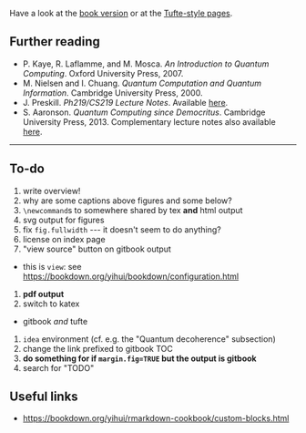 Have a look at the [book version](book/) or at the [Tufte-style pages](tufte/).

## Further reading

- P. Kaye, R. Laflamme, and M. Mosca. _An Introduction to Quantum Computing_. Oxford University Press, 2007.
- M. Nielsen and I. Chuang. _Quantum Computation and Quantum Information_. Cambridge University Press, 2000.
- J. Preskill. _Ph219/CS219 Lecture Notes_. Available [here](http://theory.caltech.edu/~preskill/ph219/index.html#lecture).
- S. Aaronson. _Quantum Computing since Democritus_. Cambridge University Press, 2013. Complementary lecture notes also available [here](https://www.scottaaronson.com/democritus/).

---

## To-do

1. write overview!
1. why are some captions above figures and some below?
1. `\newcommand`s to somewhere shared by tex **and** html output
1. svg output for figures
1. fix `fig.fullwidth` --- it doesn't seem to do anything?
1. license on index page
1. "view source" button on gitbook output
  + this is `view`: see <https://bookdown.org/yihui/bookdown/configuration.html>
1. **pdf output**
1. switch to katex
  + gitbook _and_ tufte
1. `idea` environment (cf. e.g. the "Quantum decoherence" subsection)
1. change the link prefixed to gitbook TOC
1. **do something for if `margin.fig=TRUE` but the output is gitbook**
1. search for "TODO"


## Useful links

- <https://bookdown.org/yihui/rmarkdown-cookbook/custom-blocks.html>
